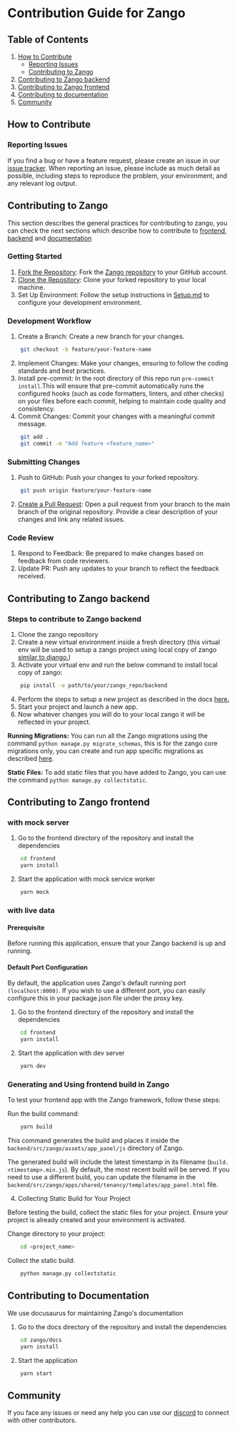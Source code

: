 # Contribution Guide for Zango

## Table of Contents

1. [How to Contribute](#how-to-contribute)
   - [Reporting Issues](#reporting-issues)
   - [Contributing to Zango](#contributing-to-zango)
2. [Contributing to Zango backend](#contributing-to-zango-backend)
3. [Contributing to Zango frontend](#contributing-to-zango-frontend)
4. [Contributing to documentation](#contributing-to-documentation)
5. [Community](#community)

## How to Contribute

### Reporting Issues

If you find a bug or have a feature request, please create an issue in our [issue tracker](https://github.com/Healthlane-Technologies/Zango/issues). When reporting an issue, please include as much detail as possible, including steps to reproduce the problem, your environment, and any relevant log output.

## Contributing to Zango

This section describes the general practices for contributing to zango, you can check the next sections which describe how to contribute to [frontend](#contributing-to-zango-frontend), [backend](#contributing-to-zango-backend) and [documentation](#contributing-to-documentation)

### Getting Started

1. [Fork the Repository](https://help.github.com/en/github/getting-started-with-github/fork-a-repo): Fork the [Zango repository](https://github.com/Healthlane-Technologies/Zango) to your GitHub account.
2. [Clone the Repository](https://help.github.com/en/desktop/contributing-to-projects/creating-a-pull-request): Clone your forked repository to your local machine.
3. Set Up Environment: Follow the setup instructions in [Setup.md](https://github.com/Healthlane-Technologies/Zango/blob/main/Setup.md) to configure your development environment.

### Development Workflow

1. Create a Branch: Create a new branch for your changes.

```bash
    git checkout -b feature/your-feature-name
```

2. Implement Changes: Make your changes, ensuring to follow the coding standards and best practices.
3. Install pre-commit: In the root directory of this repo run `pre-commit install`.This will ensure that pre-commit automatically runs the configured hooks (such as code formatters, linters, and other checks) on your files before each commit, helping to maintain code quality and consistency.
4. Commit Changes: Commit your changes with a meaningful commit message.

```bash
    git add .
    git commit -m "Add feature <feature_name>"
```

### Submitting Changes

1. Push to GitHub: Push your changes to your forked repository.

```bash
    git push origin feature/your-feature-name
```

2. [Create a Pull Request](https://opensource.com/article/19/7/create-pull-request-github): Open a pull request from your branch to the main branch of the original repository. Provide a clear description of your changes and link any related issues.

### Code Review

1. Respond to Feedback: Be prepared to make changes based on feedback from code reviewers.
2. Update PR: Push any updates to your branch to reflect the feedback received.

## Contributing to Zango backend

### Steps to contribute to Zango backend

1. Clone the zango repository
2. Create a new virtual environment inside a fresh directory (this virtual env will be used to setup a zango project using local copy of zango [similar to django.](https://docs.djangoproject.com/en/dev/intro/contributing/#getting-a-copy-of-django-s-development-version))
3. Activate your virtual env and run the below command to install local copy of zango:

```bash
    pip install -e path/to/your/zango_repo/backend
```

4. Perform the steps to setup a new project as described in the docs [here.](https://www.zango.dev/docs/core/getting-started/installing-zango/python-venv)
5. Start your project and launch a new app.
6. Now whatever changes you will do to your local zango it will be reflected in your project.

**Running Migrations:** You can run all the Zango migrations using the command `python manage.py migrate_schemas`, this is for the zango
core migrations only, you can create and run app specific migrations as described [here](https://www.zango.dev/docs/core/ddms/migrating-ddms).

**Static Files:** To add static files that you have added to Zango, you can use the command `python manage.py collectstatic`.

## Contributing to Zango frontend

### with mock server

1. Go to the frontend directory of the repository and install the dependencies

```bash
    cd frontend
    yarn install
```

2. Start the application with mock service worker

```bash
    yarn mock
```

### with live data

#### Prerequisite

Before running this application, ensure that your Zango backend is up and running.

#### Default Port Configuration

By default, the application uses Zango's default running port `(localhost:8000)`. If you wish to use a different port, you can easily configure this in your package.json file under the proxy key.

1. Go to the frontend directory of the repository and install the dependencies

```bash
    cd frontend
    yarn install
```

2. Start the application with dev server

```bash
    yarn dev
```

### Generating and Using frontend build in Zango

To test your frontend app with the Zango framework, follow these steps:

Run the build command:

```bash
    yarn build
```

This command generates the build and places it inside the `backend/src/zango/assets/app_panel/js` directory of Zango.

The generated build will include the latest timestamp in its filename (`build.<timestamp>.min.js`). By default, the most recent build will be served. If you need to use a different build, you can update the filename in the `backend/src/zango/apps/shared/tenancy/templates/app_panel.html` file.

4. Collecting Static Build for Your Project

Before testing the build, collect the static files for your project. Ensure your project is already created and your environment is activated.

Change directory to your project:

```bash
    cd <project_name>
```

Collect the static build:

```bash
    python manage.py collectstatic
```

## Contributing to Documentation

We use docusaurus for maintaining Zango's documentation

1. Go to the docs directory of the repository and install the dependencies

```bash
    cd zango/docs
    yarn install
```

2. Start the application

```bash
    yarn start
```

## Community

If you face any issues or need any help you can use our [discord](https://discord.com/invite/WHvVjU23e7) to connect with other contributors.
